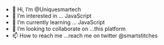 - 👋 Hi, I’m @Uniquesmartech
- 👀 I’m interested in ... JavaScript
- 🌱 I’m currently learning ... JavaScript
- 💞️ I’m looking to collaborate on ...this platform
- 📫 How to reach me ...reach me on twitter @smartstitches

<!---
Uniquesmartech/Uniquesmartech is a ✨ special ✨ repository because its `README.md` (this file) appears on your GitHub profile.
You can click the Preview link to take a look at your changes.
--->
